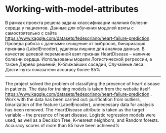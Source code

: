 # Working-with-model-attributes

В рамках проекта решена задача классификации наличия болезни сердца у пациентов. Данные для обучения моделей взяты с самостоятельно с сайта https://www.kaggle.com/datasets/fedesoriano/heart-failure-prediction. 
Проведа работа с данными: очищение от выбросов, бинаризация признака (LabelEncoder), удалены лишние для анализа данные.
В качестве целевой переменной взят признак HeartDisease – наличие болезни сердца.
Использованы модели Логистической регрессии, а также Дерево решений, К-ближайших соседий, Случайные леса.
Достигнуты показатели accuracy более 85%

---

The project solved the problem of classifying the presence of heart disease in patients. The data for training models is taken from the website itself https://www.kaggle.com/datasets/fedesoriano/heart-failure-prediction . 
Work with the data has been carried out: purification from outliers, binarization of the feature (LabelEncoder), unnecessary data for analysis has been removed.
The HeartDisease attribute is taken as the target variable – the presence of heart disease.
Logistic regression models were used, as well as a Decision Tree, K-nearest neighbors, and Random forests.
Accuracy scores of more than 85 have been achieved%
